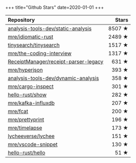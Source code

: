 +++
title="Github Stars"
date=2020-01-01
+++

| Repository | Stars |
| :--------- | ----: |
| [analysis-tools-dev/static-analysis](https://github.com/analysis-tools-dev/static-analysis) | 8507 ★ |
| [mre/idiomatic-rust](https://github.com/mre/idiomatic-rust) | 2489 ★ |
| [tinysearch/tinysearch](https://github.com/tinysearch/tinysearch) | 1517 ★ |
| [mre/the-coding-interview](https://github.com/mre/the-coding-interview) | 1317 ★ |
| [ReceiptManager/receipt-parser-legacy](https://github.com/ReceiptManager/receipt-parser-legacy) | 631 ★ |
| [mre/hyperjson](https://github.com/mre/hyperjson) | 393 ★ |
| [analysis-tools-dev/dynamic-analysis](https://github.com/analysis-tools-dev/dynamic-analysis) | 358 ★ |
| [mre/cargo-inspect](https://github.com/mre/cargo-inspect) | 301 ★ |
| [hello-rust/show](https://github.com/hello-rust/show) | 282 ★ |
| [mre/kafka-influxdb](https://github.com/mre/kafka-influxdb) | 207 ★ |
| [mre/fcat](https://github.com/mre/fcat) | 200 ★ |
| [mre/prettyprint](https://github.com/mre/prettyprint) | 196 ★ |
| [mre/timelapse](https://github.com/mre/timelapse) | 173 ★ |
| [lycheeverse/lychee](https://github.com/lycheeverse/lychee) | 151 ★ |
| [mre/vscode-snippet](https://github.com/mre/vscode-snippet) | 130 ★ |
| [hello-rust/hello](https://github.com/hello-rust/hello) | 51 ★ |
